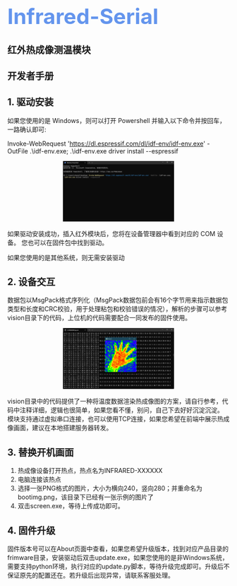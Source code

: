 <font size=7><font color=CornflowerBlue>Infrared-Serial</font></h1></font>
==========================================================================

红外热成像测温模块
-------------------------------------------------------
开发者手册
------------


## 1. 驱动安装
如果您使用的是 Windows，则可以打开 Powershell 并输入以下命令并按回车，一路确认即可:<div>Invoke-WebRequest 'https://dl.espressif.com/dl/idf-env/idf-env.exe' -OutFile .\idf-env.exe; .\idf-env.exe driver install --espressif</div>
<div align=center><img src="./assets/20241102185723.png" width="50%" height="50%" ></div>

如果驱动安装成功，插入红外模块后，您将在设备管理器中看到对应的 COM 设备。
您也可以在固件包中找到驱动。

如果您使用的是其他系统，则无需安装驱动

## 2. 设备交互
数据包以MsgPack格式序列化（MsgPack数据包前会有16个字节用来指示数据包类型和长度和CRC校验，用于处理粘包和校验错误的情况），解析的步骤可以参考vision目录下的代码，上位机的代码需要配合一同发布的固件使用。
<div align=center><img src="./assets/20241102191117.png" width="50%" height="50%" ></div>

vision目录中的代码提供了一种将温度数据渲染热成像图的方案，请自行参考，代码中注释详细，逻辑也很简单，如果您看不懂，别问，自己下去好好沉淀沉淀。
模块支持通过虚拟串口连接，也可以使用TCP连接，如果您希望在前端中展示热成像画面，建议在本地搭建服务器转发。

## 3. 替换开机画面
1. 热成像设备打开热点，热点名为INFRARED-XXXXXX
2. 电脑连接该热点
3. 选择一张PNG格式的图片，大小为横向240，竖向280；并重命名为bootimg.png，该目录下已经有一张示例的图片了
4. 双击screen.exe，等待上传成功即可。

## 4. 固件升级
固件版本号可以在About页面中查看，如果您希望升级版本，找到对应产品目录的frimware目录，安装驱动后双击update.exe，如果您使用的是非Windows系统，需要支持python环境，执行对应的update.py脚本，等待升级完成即可。升级后不保证原先的配置还在。若升级后出现异常，请联系客服处理。
